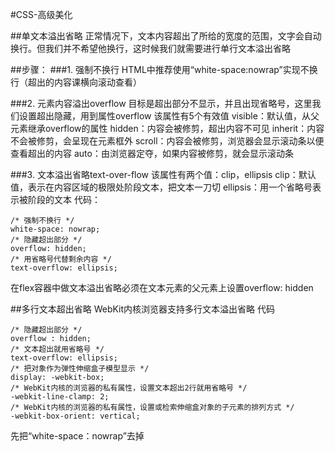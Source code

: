 #CSS-高级美化

##单文本溢出省略
正常情况下，文本内容超出了所给的宽度的范围，文字会自动换行。但我们并不希望他换行，这时候我们就需要进行单行文本溢出省略

##步骤：
###1. 强制不换行
HTML中推荐使用“white-space:nowrap”实现不换行（超出的内容课横向滚动查看）

###2. 元素内容溢出overflow
目标是超出部分不显示，并且出现省略号，这里我们设置超出隐藏，用到属性overflow
该属性有5个有效值
visible：默认值，从父元素继承overflow的属性
hidden：内容会被修剪，超出内容不可见
inherit：内容不会被修剪，会呈现在元素框外
scroll：内容会被修剪，浏览器会显示滚动条以便查看超出的内容
auto：由浏览器定夺，如果内容被修剪，就会显示滚动条

###3. 文本溢出省略text-over-flow
该属性有两个值：clip，ellipsis
clip：默认值，表示在内容区域的极限处阶段文本，把文本一刀切
ellipsis：用一个省略号表示被阶段的文本
代码：
```
/* 强制不换行 */
white-space: nowrap;
/* 隐藏超出部分 */
overflow: hidden;
/* 用省略号代替剩余内容 */
text-overflow: ellipsis;
```
在flex容器中做文本溢出省略必须在文本元素的父元素上设置overflow: hidden

##多行文本超出省略
WebKit内核浏览器支持多行文本溢出省略
代码
```
/* 隐藏超出部分 */
overflow : hidden;
/* 文本超出就用省略号 */
text-overflow: ellipsis;
/* 把对象作为弹性伸缩盒子模型显示 */
display: -webkit-box;
/* WebKit内核的浏览器的私有属性，设置文本超出2行就用省略号 */
-webkit-line-clamp: 2;
/* WebKit内核的浏览器的私有属性，设置或检索伸缩盒对象的子元素的排列方式 */
-webkit-box-orient: vertical;
```
先把“white-space：nowrap”去掉









